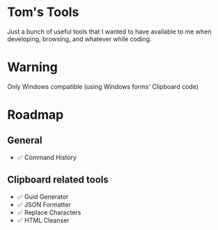 # Tom's Tools
Just a bunch of useful tools that I wanted to have available to me when developing, browsing, and whatever while coding.

# Warning
Only Windows compatible (using Windows forms' Clipboard code)

# Roadmap
## General
 * ✅ Command History

## Clipboard related tools
 * ✅ Guid Generator
 * ✅ JSON Formatter
 * ✅ Replace Characters
 * ✅ HTML Cleanser

